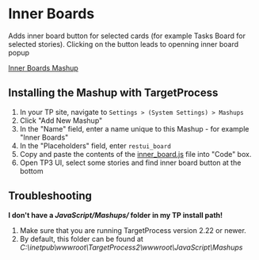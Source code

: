 Inner Boards
==================

Adds inner board button for selected cards (for example Tasks Board for selected stories). Clicking on the button leads to openning inner board popup

[Inner Boards Mashup](inner_boards.png)

Installing the Mashup with TargetProcess
----------------------------------------

1. In your TP site, navigate to ```Settings > (System Settings) > Mashups```
2. Click "Add New Mashup"
3. In the "Name" field, enter a name unique to this Mashup - for example "Inner Boards"
4. In the "Placeholders" field, enter ```restui_board```
5. Copy and paste the contents of the [inner_board.js](https://raw.github.com/TargetProcess/MashupsLibrary/master/TP3%20Inner%20Boards/inner_board.js) file into "Code" box.
6. Open TP3 UI, select some stories and find inner board button at the bottom


Troubleshooting
---------------

**I don't have a _JavaScript/Mashups/_ folder in my TP install path!**

1. Make sure that you are running TargetProcess version 2.22 or newer.
2. By default, this folder can be found at _C:\inetpub\wwwroot\TargetProcess2\wwwroot\JavaScript\Mashups_


